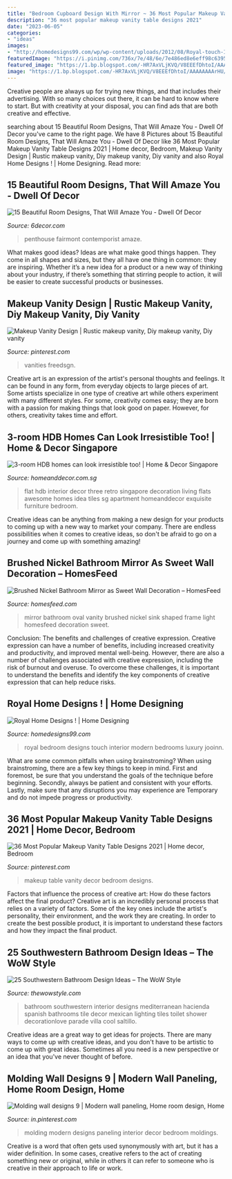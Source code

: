 ```yaml
---
title: "Bedroom Cupboard Design With Mirror ~ 36 Most Popular Makeup Vanity Table Designs 2021"
description: "36 most popular makeup vanity table designs 2021"
date: "2023-06-05"
categories:
- "ideas"
images:
- "http://homedesigns99.com/wp/wp-content/uploads/2012/08/Royal-touch-In-Bedroom.jpg"
featuredImage: "https://i.pinimg.com/736x/7e/48/6e/7e486ed8e6eff98c6395f2891d81927f.jpg"
featured_image: "https://1.bp.blogspot.com/-HR7AxVLjKVQ/V8EEEfDhtoI/AAAAAAAArHU/pcU1Y9plRusUqR9yzmlvjZsAtNoI8zyTACLcB/s1600/246.jpg"
image: "https://1.bp.blogspot.com/-HR7AxVLjKVQ/V8EEEfDhtoI/AAAAAAAArHU/pcU1Y9plRusUqR9yzmlvjZsAtNoI8zyTACLcB/s1600/246.jpg"
---
```



Creative people are always up for trying new things, and that includes their advertising. With so many choices out there, it can be hard to know where to start. But with creativity at your disposal, you can find ads that are both creative and effective.

	

		
searching about 15 Beautiful Room Designs, That Will Amaze You - Dwell Of Decor you've came to the right page. We have 8 Pictures about 15 Beautiful Room Designs, That Will Amaze You - Dwell Of Decor like 36 Most Popular Makeup Vanity Table Designs 2021 | Home decor, Bedroom, Makeup Vanity Design | Rustic makeup vanity, Diy makeup vanity, Diy vanity and also Royal Home Designs ! | Home Designing. Read more:
		
    
## 15 Beautiful Room Designs, That Will Amaze You - Dwell Of Decor

<img loading=lazy src="https://1.bp.blogspot.com/-HR7AxVLjKVQ/V8EEEfDhtoI/AAAAAAAArHU/pcU1Y9plRusUqR9yzmlvjZsAtNoI8zyTACLcB/s1600/246.jpg" onerror="this.onerror=null;this.src='https://tse4.mm.bing.net/th?id=OIP.7Xo4FzZTZQo0r25MHxQTugHaFH&amp;pid=15.1';" alt="15 Beautiful Room Designs, That Will Amaze You - Dwell Of Decor">

_Source: 6decor.com_

>penthouse fairmont contemporist amaze. 

	

What makes good ideas?
Ideas are what make good things happen. They come in all shapes and sizes, but they all have one thing in common: they are inspiring. Whether it’s a new idea for a product or a new way of thinking about your industry, if there’s something that stirring people to action, it will be easier to create successful products or businesses.

    
## Makeup Vanity Design | Rustic Makeup Vanity, Diy Makeup Vanity, Diy Vanity

<img loading=lazy src="https://i.pinimg.com/736x/a1/17/5a/a1175ab7eb356c8c6176e5c92d797ad0.jpg" onerror="this.onerror=null;this.src='https://tse2.mm.bing.net/th?id=OIP.eJ0VRP2jTRxFG9bAKlZFAQHaJ3&amp;pid=15.1';" alt="Makeup Vanity Design | Rustic makeup vanity, Diy makeup vanity, Diy vanity">

_Source: pinterest.com_

>vanities freedsgn. 

	

Creative art is an expression of the artist's personal thoughts and feelings. It can be found in any form, from everyday objects to large pieces of art. Some artists specialize in one type of creative art while others experiment with many different styles. For some, creativity comes easy; they are born with a passion for making things that look good on paper. However, for others, creativity takes time and effort.

    
## 3-room HDB Homes Can Look Irresistible Too! | Home &amp; Decor Singapore

<img loading=lazy src="https://www.homeanddecor.com.sg/sites/default/files/imagecache/hnd_revamp_1x1_large/blog/gallery_article/gallery_images/3r-old-school-2.jpg" onerror="this.onerror=null;this.src='https://tse1.mm.bing.net/th?id=OIP.Oip92kby5ttY_WAmeI9JCwHaLH&amp;pid=15.1';" alt="3-room HDB homes can look irresistible too! | Home &amp; Decor Singapore">

_Source: homeanddecor.com.sg_

>flat hdb interior decor three retro singapore decoration living flats awesome homes idea tiles sg apartment homeanddecor exquisite furniture bedroom. 

	

Creative ideas can be anything from making a new design for your products to coming up with a new way to market your company. There are endless possibilities when it comes to creative ideas, so don't be afraid to go on a journey and come up with something amazing!

    
## Brushed Nickel Bathroom Mirror As Sweet Wall Decoration – HomesFeed

<img loading=lazy src="https://homesfeed.com/wp-content/uploads/2015/10/Beautiful-oval-mirror-with-leaves-shaped-frame-a-small-sink-and-faucet-a-pair-of-vanity-light-fixtures.jpg" onerror="this.onerror=null;this.src='https://tse3.mm.bing.net/th?id=OIP.0Gx3xoyz8YR5SE93tf3H6gHaKb&amp;pid=15.1';" alt="Brushed Nickel Bathroom Mirror as Sweet Wall Decoration – HomesFeed">

_Source: homesfeed.com_

>mirror bathroom oval vanity brushed nickel sink shaped frame light homesfeed decoration sweet. 

	

Conclusion: The benefits and challenges of creative expression.
Creative expression can have a number of benefits, including increased creativity and productivity, and improved mental well-being. However, there are also a number of challenges associated with creative expression, including the risk of burnout and overuse. To overcome these challenges, it is important to understand the benefits and identify the key components of creative expression that can help reduce risks.

    
## Royal Home Designs ! | Home Designing

<img loading=lazy src="http://homedesigns99.com/wp/wp-content/uploads/2012/08/Royal-touch-In-Bedroom.jpg" onerror="this.onerror=null;this.src='https://tse2.mm.bing.net/th?id=OIP.mwzgHltD0GFEo6qVfXA0EQHaGP&amp;pid=15.1';" alt="Royal Home Designs ! | Home Designing">

_Source: homedesigns99.com_

>royal bedroom designs touch interior modern bedrooms luxury jooinn. 

	

What are some common pitfalls when using brainstroming?
When using brainstroming, there are a few key things to keep in mind. First and foremost, be sure that you understand the goals of the technique before beginning. Secondly, always be patient and consistent with your efforts. Lastly, make sure that any disruptions you may experience are Temporary and do not impede progress or productivity.

    
## 36 Most Popular Makeup Vanity Table Designs 2021 | Home Decor, Bedroom

<img loading=lazy src="https://i.pinimg.com/736x/7e/48/6e/7e486ed8e6eff98c6395f2891d81927f.jpg" onerror="this.onerror=null;this.src='https://tse3.mm.bing.net/th?id=OIP.8papd7U7uTNKB0JmBRK1eQHaLG&amp;pid=15.1';" alt="36 Most Popular Makeup Vanity Table Designs 2021 | Home decor, Bedroom">

_Source: pinterest.com_

>makeup table vanity decor bedroom designs. 

	

Factors that influence the process of creative art: How do these factors affect the final product?
Creative art is an incredibly personal process that relies on a variety of factors. Some of the key ones include the artist's personality, their environment, and the work they are creating. In order to create the best possible product, it is important to understand these factors and how they impact the final product.

    
## 25 Southwestern Bathroom Design Ideas – The WoW Style

<img loading=lazy src="http://thewowstyle.com/wp-content/uploads/2016/07/Cool-Southwestern-Bathroom-Design.jpg" onerror="this.onerror=null;this.src='https://tse3.mm.bing.net/th?id=OIP.Z5AZbVyZtFBnrjpuTXtLEAHaLJ&amp;pid=15.1';" alt="25 Southwestern Bathroom Design Ideas – The WoW Style">

_Source: thewowstyle.com_

>bathroom southwestern interior designs mediterranean hacienda spanish bathrooms tile decor mexican lighting tiles toilet shower decorationlove parade villa cool saltillo. 

	

Creative ideas are a great way to get ideas for projects. There are many ways to come up with creative ideas, and you don't have to be artistic to come up with great ideas. Sometimes all you need is a new perspective or an idea that you've never thought of before.

    
## Molding Wall Designs 9 | Modern Wall Paneling, Home Room Design, Home

<img loading=lazy src="https://i.pinimg.com/736x/b8/7b/c9/b87bc9c191b5947c154419408b9d40bd.jpg" onerror="this.onerror=null;this.src='https://tse2.mm.bing.net/th?id=OIP.mny4tTpK4_dgX7c3x2lK5wHaJ3&amp;pid=15.1';" alt="Molding wall designs 9 | Modern wall paneling, Home room design, Home">

_Source: in.pinterest.com_

>molding modern designs paneling interior decor bedroom moldings. 

	

Creative is a word that often gets used synonymously with art, but it has a wider definition. In some cases, creative refers to the act of creating something new or original, while in others it can refer to someone who is creative in their approach to life or work.

